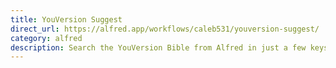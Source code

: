 ```yaml
---
title: YouVersion Suggest
direct_url: https://alfred.app/workflows/caleb531/youversion-suggest/
category: alfred
description: Search the YouVersion Bible from Alfred in just a few keystrokes
---
```

